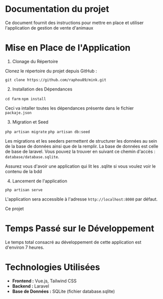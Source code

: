 # Documentation du projet 
Ce document fournit des instructions pour mettre en place et utiliser l'application de gestion de vente d'animaux


# Mise en Place de l'Application

 1. Clonage du Répertoire

Clonez le répertoire du projet depuis GitHub :

`git clone https://github.com/raphou89/mink.git`

 2. Installation des Dépendances

`cd farm`
`npm install`

Ceci va intaller toutes les dépendances présente dans le fichier `packaje.json`

3. Migration et Seed

`php artisan migrate`
`php artisan db:seed`

Les migrations et les seeders permettent de structurer les données au sein de la base de données ainsi que de la remplir. La base de données est celle de base de laravel. Vous pouvez la trouver en suivant ce chemin d'accès : `database/database.sqlite`.

Assurez vous d'avoir une application qui lit les .sqlite si vous voulez voir le contenu de la bdd

4. Lancement de l'application 

`php artisan serve`

L'application sera accessible à l'adresse `http://localhost:8000` par défaut.

Ce projet 


# Temps Passé sur le Développement

Le temps total consacré au développement de cette application est d'environ 7 heures.

# Technologies Utilisées

-   **Frontend :**  Vue.js, Tailwind CSS
-   **Backend :**  Laravel
-   **Base de Données :**  SQLite (fichier database.sqlite)